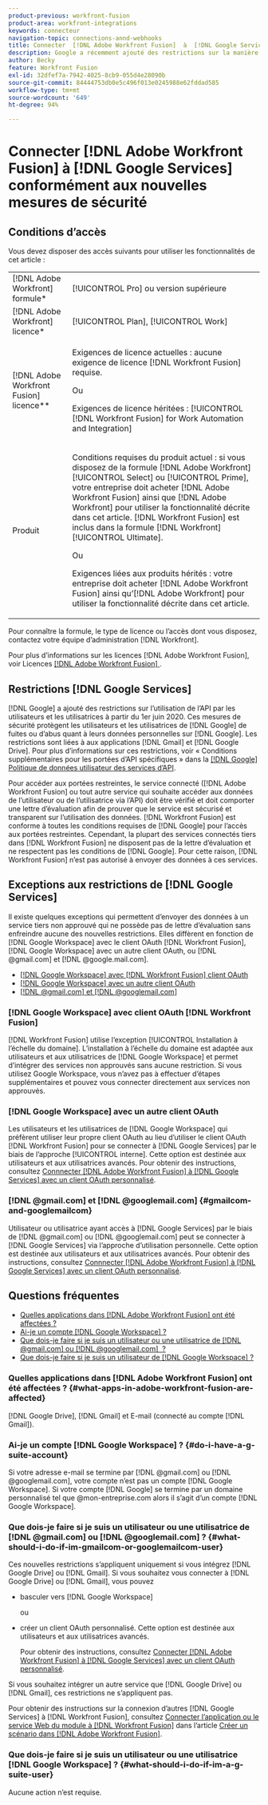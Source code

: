 ```yaml
---
product-previous: workfront-fusion
product-area: workfront-integrations
keywords: connecteur
navigation-topic: connections-annd-webhooks
title: Connecter  [!DNL Adobe Workfront Fusion]  à  [!DNL Google Services]  avec des mesures de sécurité mises à jour
description: Google a récemment ajouté des restrictions sur la manière dont les utilisateurs et les utilisatrices peuvent utiliser leur API. Cet article décrit comment connecter  [!DNL Adobe Workfront Fusion]  à Google, en tenant compte de ces nouvelles mesures de sécurité.
author: Becky
feature: Workfront Fusion
exl-id: 32dfef7a-7942-4025-8cb9-055d4e28090b
source-git-commit: 84444753db0e5c496f013e0245988e62fddad585
workflow-type: tm+mt
source-wordcount: '649'
ht-degree: 94%

---
```


# Connecter [!DNL Adobe Workfront Fusion] à [!DNL Google Services] conformément aux nouvelles mesures de sécurité

## Conditions d’accès

Vous devez disposer des accès suivants pour utiliser les fonctionnalités de cet article :

<table style="table-layout:auto">
 <col> 
 <col> 
 <tbody> 
  <tr> 
   <td role="rowheader">[!DNL Adobe Workfront] formule*</td> 
   <td> <p>[!UICONTROL Pro] ou version supérieure</p> </td> 
  </tr> 
  <tr data-mc-conditions=""> 
   <td role="rowheader">[!DNL Adobe Workfront] licence*</td> 
   <td> <p>[!UICONTROL Plan], [!UICONTROL Work]</p> </td> 
  </tr> 
  <tr> 
   <td role="rowheader">[!DNL Adobe Workfront Fusion] licence**</td> 
   <td>
   <p>Exigences de licence actuelles : aucune exigence de licence [!DNL Workfront Fusion] requise.</p>
   <p>Ou</p>
   <p>Exigences de licence héritées : [!UICONTROL [!DNL Workfront Fusion] for Work Automation and Integration] </p>
   </td> 
  </tr> 
  <tr> 
   <td role="rowheader">Produit</td> 
   <td>
   <p>Conditions requises du produit actuel : si vous disposez de la formule [!DNL Adobe Workfront] [!UICONTROL Select] ou [!UICONTROL Prime], votre entreprise doit acheter [!DNL Adobe Workfront Fusion] ainsi que [!DNL Adobe Workfront] pour utiliser la fonctionnalité décrite dans cet article. [!DNL Workfront Fusion] est inclus dans la formule [!DNL Workfront] [!UICONTROL Ultimate].</p>
   <p>Ou</p>
   <p>Exigences liées aux produits hérités : votre entreprise doit acheter [!DNL Adobe Workfront Fusion] ainsi qu’[!DNL Adobe Workfront] pour utiliser la fonctionnalité décrite dans cet article.</p>
   </td> 
  </tr> 
 </tbody> 
</table>

Pour connaître la formule, le type de licence ou l’accès dont vous disposez, contactez votre équipe d’administration [!DNL Workfront].

Pour plus d’informations sur les licences [!DNL Adobe Workfront Fusion], voir Licences [[!DNL Adobe Workfront Fusion] ](../../workfront-fusion/get-started/license-automation-vs-integration.md).

## Restrictions [!DNL Google Services]

[!DNL Google] a ajouté des restrictions sur l’utilisation de l’API par les utilisateurs et les utilisatrices à partir du 1er juin 2020. Ces mesures de sécurité protègent les utilisateurs et les utilisatrices de [!DNL Google] de fuites ou d’abus quant à leurs données personnelles sur [!DNL Google]. Les restrictions sont liées à aux applications [!DNL Gmail] et [!DNL Google Drive]. Pour plus d’informations sur ces restrictions, voir « Conditions supplémentaires pour les portées d’API spécifiques » dans la [[!DNL Google] Politique de données utilisateur des services d’API](https://developers.google.com/terms/api-services-user-data-policy#additional_requirements_for_specific_api_scopes).

Pour accéder aux portées restreintes, le service connecté ([!DNL Adobe Workfront Fusion] ou tout autre service qui souhaite accéder aux données de l’utilisateur ou de l’utilisatrice via l’API) doit être vérifié et doit comporter une lettre d’évaluation afin de prouver que le service est sécurisé et transparent sur l’utilisation des données. [!DNL Workfront Fusion] est conforme à toutes les conditions requises de [!DNL Google] pour l’accès aux portées restreintes. Cependant, la plupart des services connectés tiers dans [!DNL Workfront Fusion] ne disposent pas de la lettre d’évaluation et ne respectent pas les conditions de [!DNL Google]. Pour cette raison, [!DNL Workfront Fusion] n’est pas autorisé à envoyer des données à ces services.

## Exceptions aux restrictions de [!DNL Google Services]

Il existe quelques exceptions qui permettent d’envoyer des données à un service tiers non approuvé qui ne possède pas de lettre d’évaluation sans enfreindre aucune des nouvelles restrictions. Elles diffèrent en fonction de [!DNL Google Workspace] avec le client OAuth [!DNL Workfront Fusion], [!DNL Google Workspace] avec un autre client OAuth, ou [!DNL @gmail.com] et [!DNL @google.mail.com].

* [[!DNL Google Workspace] avec  [!DNL Workfront Fusion] client OAuth](#g-suite-with-workfront-fusion-oauth-client)
* [[!DNL Google Workspace] avec un autre client OAuth](#g-suite-with-another-oauth-client)
* [[!DNL @gmail.com] et  [!DNL @googlemail.com]](#gmailcom-and-googlemailcom)

### [!DNL Google Workspace] avec client OAuth [!DNL Workfront Fusion]

[!DNL Workfront Fusion] utilise l’exception [!UICONTROL Installation à l’échelle du domaine]. L’installation à l’échelle du domaine est adaptée aux utilisateurs et aux utilisatrices de [!DNL Google Workspace] et permet d’intégrer des services non approuvés sans aucune restriction. Si vous utilisez Google Workspace, vous n’avez pas à effectuer d’étapes supplémentaires et pouvez vous connecter directement aux services non approuvés.

### [!DNL Google Workspace] avec un autre client OAuth

Les utilisateurs et les utilisatrices de [!DNL Google Workspace] qui préfèrent utiliser leur propre client OAuth au lieu d’utiliser le client OAuth [!DNL Workfront Fusion] pour se connecter à [!DNL Google Services] par le biais de l’approche [!UICONTROL interne]. Cette option est destinée aux utilisateurs et aux utilisatrices avancés. Pour obtenir des instructions, consultez [Connnecter  [!DNL Adobe Workfront Fusion]  à  [!DNL Google Services]  avec un client OAuth personnalisé](../../workfront-fusion/connections/connect-fusion-to-google-using-oauth.md).

### [!DNL @gmail.com] et [!DNL @googlemail.com] {#gmailcom-and-googlemailcom}

Utilisateur ou utilisatrice ayant accès à [!DNL Google Services] par le biais de [!DNL @gmail.com] ou [!DNL @googlemail.com] peut se connecter à [!DNL Google Services] via l’approche d’utilisation personnelle. Cette option est destinée aux utilisateurs et aux utilisatrices avancés. Pour obtenir des instructions, consultez [Connnecter  [!DNL Adobe Workfront Fusion]  à  [!DNL Google Services]  avec un client OAuth personnalisé](../../workfront-fusion/connections/connect-fusion-to-google-using-oauth.md).

## Questions fréquentes

* [Quelles applications dans  [!DNL Adobe Workfront Fusion]  ont été affectées ?](#what-apps-in-adobe-workfront-fusion-are-affected)
* [Ai-je un compte  [!DNL Google Workspace] ?](#do-i-have-a-g-suite-account)
* [Que dois-je faire si je suis un utilisateur ou une utilisatrice de  [!DNL @gmail.com]  ou  [!DNL @googlemail.com]  ?](#what-should-i-do-if-im-gmailcom-or-googlemailcom-user)
* [Que dois-je faire si je suis un utilisateur de  [!DNL Google Workspace]  ?](#what-should-i-do-if-im-a-g-suite-user)

### Quelles applications dans [!DNL Adobe Workfront Fusion] ont été affectées ? {#what-apps-in-adobe-workfront-fusion-are-affected}

[!DNL Google Drive], [!DNL Gmail] et E-mail (connecté au compte [!DNL Gmail]).

### Ai-je un compte [!DNL Google Workspace] ? {#do-i-have-a-g-suite-account}

Si votre adresse e-mail se termine par [!DNL @gmail.com] ou [!DNL @googlemail.com], votre compte n’est pas un compte [!DNL Google Workspace]. Si votre compte [!DNL Google] se termine par un domaine personnalisé tel que @mon-entreprise.com alors il s’agit d’un compte [!DNL Google Workspace].

### Que dois-je faire si je suis un utilisateur ou une utilisatrice de [!DNL @gmail.com] ou [!DNL @googlemail.com] ? {#what-should-i-do-if-im-gmailcom-or-googlemailcom-user}

Ces nouvelles restrictions s’appliquent uniquement si vous intégrez [!DNL Google Drive] ou [!DNL Gmail]. Si vous souhaitez vous connecter à [!DNL Google Drive] ou [!DNL Gmail], vous pouvez

* basculer vers [!DNL Google Workspace]

  ou

* créer un client OAuth personnalisé. Cette option est destinée aux utilisateurs et aux utilisatrices avancés.

  Pour obtenir des instructions, consultez [Connecter  [!DNL Adobe Workfront Fusion]  à  [!DNL Google Services]  avec un client OAuth personnalisé](../../workfront-fusion/connections/connect-fusion-to-google-using-oauth.md).

Si vous souhaitez intégrer un autre service que [!DNL Google Drive] ou [!DNL Gmail], ces restrictions ne s’appliquent pas.

Pour obtenir des instructions sur la connexion d’autres [!DNL Google Services] à [!DNL Workfront Fusion], consultez [Connecter l’application ou le service Web du module à  [!DNL Workfront Fusion]](../../workfront-fusion/scenarios/create-a-scenario.md#connect) dans l’article [Créer un scénario dans  [!DNL Adobe Workfront Fusion]](../../workfront-fusion/scenarios/create-a-scenario.md).

### Que dois-je faire si je suis un utilisateur ou une utilisatrice [!DNL Google Workspace] ? {#what-should-i-do-if-im-a-g-suite-user}

Aucune action n’est requise.
